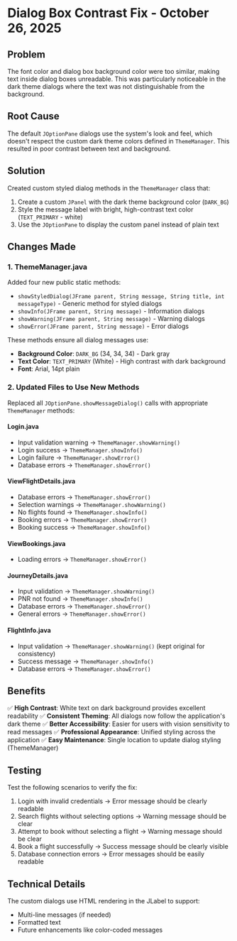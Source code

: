 # Dialog Box Contrast Fix - October 26, 2025

## Problem
The font color and dialog box background color were too similar, making text inside dialog boxes unreadable. This was particularly noticeable in the dark theme dialogs where the text was not distinguishable from the background.

## Root Cause
The default `JOptionPane` dialogs use the system's look and feel, which doesn't respect the custom dark theme colors defined in `ThemeManager`. This resulted in poor contrast between text and background.

## Solution
Created custom styled dialog methods in the `ThemeManager` class that:
1. Create a custom `JPanel` with the dark theme background color (`DARK_BG`)
2. Style the message label with bright, high-contrast text color (`TEXT_PRIMARY` - white)
3. Use the `JOptionPane` to display the custom panel instead of plain text

## Changes Made

### 1. ThemeManager.java
Added four new public static methods:
- `showStyledDialog(JFrame parent, String message, String title, int messageType)` - Generic method for styled dialogs
- `showInfo(JFrame parent, String message)` - Information dialogs
- `showWarning(JFrame parent, String message)` - Warning dialogs  
- `showError(JFrame parent, String message)` - Error dialogs

These methods ensure all dialog messages use:
- **Background Color**: `DARK_BG` (34, 34, 34) - Dark gray
- **Text Color**: `TEXT_PRIMARY` (White) - High contrast with dark background
- **Font**: Arial, 14pt plain

### 2. Updated Files to Use New Methods
Replaced all `JOptionPane.showMessageDialog()` calls with appropriate `ThemeManager` methods:

#### Login.java
- Input validation warning → `ThemeManager.showWarning()`
- Login success → `ThemeManager.showInfo()`
- Login failure → `ThemeManager.showError()`
- Database errors → `ThemeManager.showError()`

#### ViewFlightDetails.java
- Database errors → `ThemeManager.showError()`
- Selection warnings → `ThemeManager.showWarning()`
- No flights found → `ThemeManager.showInfo()`
- Booking errors → `ThemeManager.showError()`
- Booking success → `ThemeManager.showInfo()`

#### ViewBookings.java
- Loading errors → `ThemeManager.showError()`

#### JourneyDetails.java
- Input validation → `ThemeManager.showWarning()`
- PNR not found → `ThemeManager.showInfo()`
- Database errors → `ThemeManager.showError()`
- General errors → `ThemeManager.showError()`

#### FlightInfo.java
- Input validation → `ThemeManager.showWarning()` (kept original for consistency)
- Success message → `ThemeManager.showInfo()`
- Database errors → `ThemeManager.showError()`

## Benefits
✅ **High Contrast**: White text on dark background provides excellent readability
✅ **Consistent Theming**: All dialogs now follow the application's dark theme
✅ **Better Accessibility**: Easier for users with vision sensitivity to read messages
✅ **Professional Appearance**: Unified styling across the application
✅ **Easy Maintenance**: Single location to update dialog styling (ThemeManager)

## Testing
Test the following scenarios to verify the fix:
1. Login with invalid credentials → Error message should be clearly readable
2. Search flights without selecting options → Warning message should be clear
3. Attempt to book without selecting a flight → Warning message should be clear
4. Book a flight successfully → Success message should be clearly visible
5. Database connection errors → Error messages should be easily readable

## Technical Details
The custom dialogs use HTML rendering in the JLabel to support:
- Multi-line messages (if needed)
- Formatted text
- Future enhancements like color-coded messages
